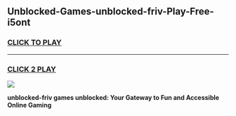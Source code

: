 
## Unblocked-Games-unblocked-friv-Play-Free-i5ont
<h3>
<a href="https://premium76.site?title=unblocked-friv&ref=12A">CLICK TO PLAY</a></h3>
<hr>

<h3>
<a href="https://premium76.site?title=unblocked-friv&ref=12A">CLICK 2 PLAY</a>
  
</h3>

<a href="https://premium76.site?title=unblocked-friv&ref=12A"><img src="https://clearcache.store/games.png"></a>


**unblocked-friv games unblocked: Your Gateway to Fun and Accessible Online Gaming**
